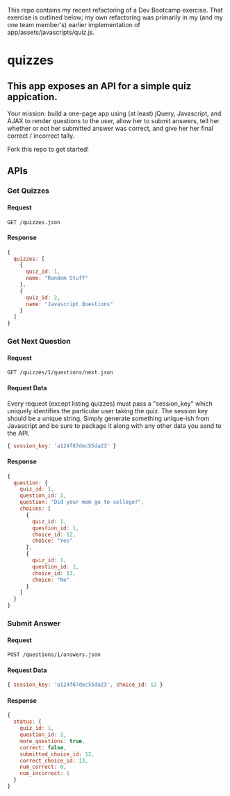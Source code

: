 This repo contains my recent refactoring of a Dev Bootcamp exercise. That exercise is outlined below; my own refactoring was primarily in my (and my one team member's) earlier implementation of app/assets/javascripts/quiz.js.

# quizzes

## This app exposes an API for a simple quiz appication.

Your mission: build a one-page app using (at least) jQuery, Javascript, and AJAX to render questions to the user, allow her to submit answers, tell her whether or not her submitted answer was correct, and give her her final correct / incorrect tally.

Fork this repo to get started!

## APIs

### Get Quizzes

#### Request

```
GET /quizzes.json
```

#### Response

```javascript
{
  quizzes: [
    {
      quiz_id: 1,
      name: "Random Stuff"
    },
    {
      quiz_id: 2,
      name: "Javascript Questions"
    }
  ]
}
```

### Get Next Question

#### Request

```
GET /quizzes/1/questions/next.json
```

#### Request Data

Every request (except listing quizzes) must pass a "session_key" which uniquely identifies the particular user taking the quiz. The session key should be a unique string. Simply generate something unique-ish from Javascript and be sure to package it along with any other data you send to the API.

```javascript
{ session_key: 'a124f87dec55da23' }
```

#### Response

```javascript
{
  question: {
    quiz_id: 1,
    question_id: 1,
    question: "Did your mom go to college?",
    choices: [
      {
        quiz_id: 1,
        question_id: 1,
        choice_id: 12,
        choice: "Yes"
      }, 
      {
        quiz_id: 1,
        question_id: 1,
        choice_id: 13,
        choice: "No"
      }
    ]
  }
}
```

### Submit Answer

#### Request

```
POST /questions/1/answers.json
```

#### Request Data

```javascript
{ session_key: 'a124f87dec55da23', choice_id: 12 }
```


#### Response

```javascript
{
  status: {
    quiz_id: 1,
    question_id: 1,
    more_questions: true,
    correct: false,
    submitted_choice_id: 12,
    correct_choice_id: 13,
    num_correct: 0,
    num_incorrect: 1
  }
}
```
